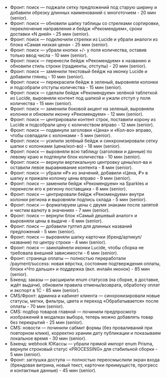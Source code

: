 - Фронт: поиск — поджали сетку предложений под старую ширину и добавили обрезку длинных наименований с многоточием - 20 мин (senior).
- Фронт: поиск — обновили шапку таблицы со стрелками сортировки, переключение направления и бейдж «Рекомендуем», сроки доставки «N дней» - 25 мин (senior).
- Фронт: поиск — подключили стрелки из Lucide и убрали аналоги из блока «Самая низкая цена» - 25 мин (senior).
- Фронт: поиск — убрали кнопки +/- у поля количества, оставив только ввод числа - 10 мин (senior).
- Фронт: поиск — перенесли бейдж «Рекомендуем» к названию и обновили стиль строки (градиенты, отступы) - 20 мин (senior).
- Фронт: поиск — заменили текстовый бейдж на иконку Lucide и добавили глянец - 10 мин (senior).
- Фронт: поиск — перекрасили бейдж в зеленый, выровняли колонки и подсобрали отступы количества - 15 мин (senior).
- Фронт: поиск — сделали бейдж «Рекомендуем» зелёной таблеткой из Lucide, выровняли контент под шапкой и ужали отступ у поля количества - 15 мин (senior).
- Фронт: поиск — заменили боковой акцент на зеленый, выровняли колонки и обновили иконку «Рекомендуем» - 12 мин (senior).
- Фронт: поиск — центрировали контент строк, поставили корону из Lucide и подсобрали цену с количеством вправо - 12 мин (senior).
- Фронт: поиск — подвинули заголовки «Цена» и «Кол-во» вправо, чтобы совпадали с колонками - 5 мин (senior).
- Фронт: поиск — усилили зелёный бейдж и синхронизировали сетку шапки с колонками (цена/кол-во) - 18 мин (senior).
- Фронт: поиск — выровняли всю таблицу (заголовки и данные) по левому краю и подтянули блок количества - 10 мин (senior).
- Фронт: поиск — вернули вертикальную центровку цены/кол-ва и оставили левое выравнивание контента - 8 мин (senior).
- Фронт: поиск — убрали «₽» из значений, добавили «Цена, ₽» в шапку и прижали колонку цены вправо - 9 мин (senior).
- Фронт: поиск — заменили бейдж «Рекомендуем» на Sparkles и перенесли его к региону поставщика - 6 мин (senior).
- Фронт: поиск — центрировали бейдж «Рекомендуем» внутри колонки региона и выровняли подпись склада - 5 мин (senior).
- Фронт: поиск — форматируем цены с двумя знаками после запятой и чистим валюту в значениях - 7 мин (senior).
- Фронт: поиск — вернули блок «Самый дешевый аналог» и выровняли цены в выдаче - 6 мин (senior).
- Фронт: поиск — добавили тултип для длинных названий предложений - 5 мин (senior).
- Фронт: поиск — выровняли шапку карточки (бренд/артикул/название) по центру строки - 4 мин (senior).
- Фронт: поиск — заинлайнели иконки Lucide, чтобы сборка не требовала внешней зависимости - 6 мин (senior).
- Фронт: страница оплаты — полностью переработали /payment/success: новая вёрстка, состояние подтверждения оплаты, блоки «Что дальше» и поддержка (вкл. инлайн иконок) - 85 мин (senior).
- Бэкенд: заказы — расширили enum статусов (на сборке, в доставке, ждёт выдачи), обновили правила отмены/возврата, обработку оплат и экспорт в 1С - 85 мин (senior).
- CMS/Фронт: админка и кабинет клиента — синхронизировали новые статусы, метки, фильтры, цвета и переход «Обрабатывается» после оплаты - 70 мин (senior).
- CMS: подбор товаров главной — починили предпросмотр изображений в модалках выбора, теперь можно добавлять товар без перекрытий - 25 мин (senior).
- CMS: новости — починили сабмит формы (без проваливаний при повторном клике), корректно храним дату публикации и показываем локальное время - 30 мин (senior).
- Бэкенд: webhook ЮКассы — убрали прямой импорт enum Prisma, вернули строковый статус «PROCESSING» для стабильной сборки - 5 мин (senior).
- Фронт: заглушка доступа — полностью переосмыслили экран входа (брендовая витрина, новый текст, карточки преимуществ, прогресс и контактные данные) - 45 мин (senior).
